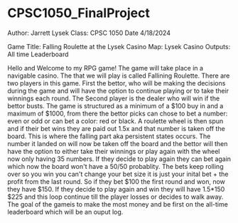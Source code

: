 # CPSC1050_FinalProject
Author: Jarrett Lysek
Class: CPSC 1050
Date 4/18/2024

Game Title: Falling Roulette at the Lysek Casino
Map: Lysek Casino
Outputs: All time Leaderboard


Hello and Welcome to my RPG game! The game will take place in a navigable casino. The that we will play is called Fallining Roulette. There are two players in this game. First the bettor, who will be making the decisions during the game and will have the option to continue playing or to take their winnings
each round. The Second player is the dealer who will win if the bettor busts. The game is structured as a minimum of a $100 buy in and a maximum of $1000,
from there the bettor picks can chose to bet a number: even or odd or can bet a color: red or black. A roulette wheel is then spun and
if their bet wins they are paid out 1.5x and that number is taken off the board. This is where the falling part aka persistent states occurs. The number it landed
on will now be taken off the board and the bettor will then have the option to either take their winnings or play again with the wheel now only having 35 numbers.
If they decide to play again they can bet again which now the board won't have a 50/50 probablity. The bets keep rolling over so you win you can't change your
bet size it is just your inital bet + the profit from the last round. So if they bet $100 the first round and won, now they have $150. If they decide to play again
and win they will have 1.5*150 $225 and this loop continue till the player losses or decides to walk away. The goal of the gameis to make the most money and be first on the all-time leaderboard which will be an ouput log.
